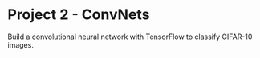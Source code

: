 # Project 2 - ConvNets
Build a convolutional neural network with TensorFlow to classify CIFAR-10 images.

